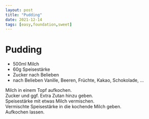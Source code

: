 ```yaml
---
layout: post
title: "Pudding"
date: 2021-12-14
tags: [easy,foundation,sweet]
---
```

# Pudding

- 500ml Milch
- 60g Speisestärke
- Zucker nach Belieben
- nach Belieben Vanille, Beeren, Früchte, Kakao, Schokolade, ...

Milch in einem Topf aufkochen.  
Zucker und ggf. Extra Zutan hinzu geben.  
Speisestärke mit etwas Milch vermischen.  
Vermischte Speisestärke in die kochende Milch geben.  
Aufkochen lassen.  

